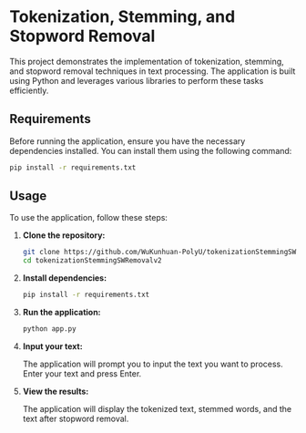 # Tokenization, Stemming, and Stopword Removal

This project demonstrates the implementation of tokenization, stemming, and stopword removal techniques in text processing. The application is built using Python and leverages various libraries to perform these tasks efficiently.

## Requirements

Before running the application, ensure you have the necessary dependencies installed. You can install them using the following command:

```bash
pip install -r requirements.txt
```

## Usage

To use the application, follow these steps:

1. **Clone the repository:**

    ```bash
    git clone https://github.com/WuKunhuan-PolyU/tokenizationStemmingSWRemovalv2.git
    cd tokenizationStemmingSWRemovalv2
    ```

2. **Install dependencies:**

    ```bash
    pip install -r requirements.txt
    ```

3. **Run the application:**

    ```bash
    python app.py
    ```

4. **Input your text:**

    The application will prompt you to input the text you want to process. Enter your text and press Enter.

5. **View the results:**

    The application will display the tokenized text, stemmed words, and the text after stopword removal.
